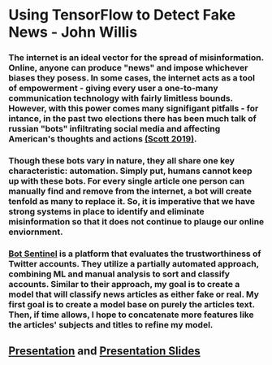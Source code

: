 # Using TensorFlow to Detect Fake News - John Willis
### The internet is an ideal vector for the spread of misinformation. Online, anyone can produce "news" and impose whichever biases they posess. In some cases, the internet acts as a tool of empowerment - giving every user a one-to-many communication technology with fairly limitless bounds. However, with this power comes many signifigant pitfalls - for intance, in the past two elections there has been much talk of russian "bots" infiltrating social media and affecting American's thoughts and actions [(Scott 2019)](https://www.politico.com/story/2019/06/05/study-russia-cybersecurity-twitter-1353543). 
### Though these bots vary in nature, they all share one key characteristic: automation. Simply put, humans cannot keep up with these bots. For every single article one person can manually find and remove from the internet, a bot will create tenfold as many to replace it. So, it is imperative that we have strong systems in place to identify and eliminate misinformation so that it does not continue to plauge our online enviornment. 
### [Bot Sentinel](https://botsentinel.com/) is a platform that evaluates the trustworthiness of Twitter accounts. They utilize a partially automated approach, combining ML and manual analysis to sort and classify accounts. Similar to their approach, my goal is to create a model that will classify news articles as either fake or real. My first goal is to create a model base on purely the articles text. Then, if time allows, I hope to concatenate more features like the articles' subjects and titles to refine my model.
## [Presentation](https://drive.google.com/file/d/1eeT_39b5QdyXTL_EzJeoS2NBuS8uwQVE/view?usp=sharing) and [Presentation Slides](https://docs.google.com/presentation/d/10HI88eToMP6JNQpMBhDcP1Sql462cl3_Qmh03zza7Bs/edit?usp=sharing)


